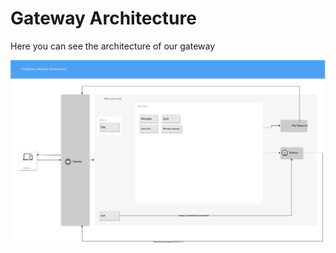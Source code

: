 # Gateway Architecture

Here you can see the architecture of our gateway

![message](/diagram/gateway/diagram.svg)
